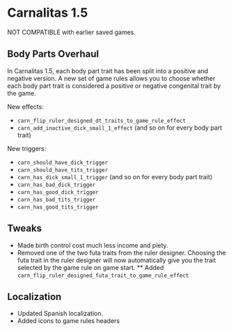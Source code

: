 # Carnalitas 1.5

NOT COMPATIBLE with earlier saved games.

## Body Parts Overhaul

In Carnalitas 1.5, each body part trait has been split into a positive and negative version. A new set of game rules allows you to choose whether each body part trait is considered a positive or negative congenital trait by the game.

New effects:
* `carn_flip_ruler_designed_dt_traits_to_game_rule_effect`
* `carn_add_inactive_dick_small_1_effect` (and so on for every body part trait)

New triggers:
* `carn_should_have_dick_trigger`
* `carn_should_have_tits_trigger`
* `carn_has_dick_small_1_trigger` (and so on for every body part trait)
* `carn_has_bad_dick_trigger`
* `carn_has_good_dick_trigger`
* `carn_has_bad_tits_trigger`
* `carn_has_good_tits_trigger`

## Tweaks

* Made birth control cost much less income and piety.
* Removed one of the two futa traits from the ruler designer. Choosing the futa trait in the ruler designer will now automatically give you the trait selected by the game rule on game start.
** Added `carn_flip_ruler_designed_futa_trait_to_game_rule_effect`

## Localization

* Updated Spanish localization.
* Added icons to game rules headers